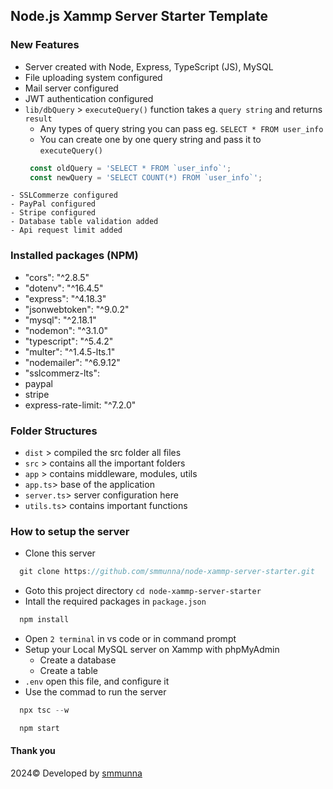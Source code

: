 ## Node.js Xammp Server Starter Template

### New Features
   - Server created with Node, Express, TypeScript (JS), MySQL
   - File uploading system configured
   - Mail server configured
   - JWT authentication configured
   - `lib/dbQuery` > `executeQuery()` function takes a `query string` and returns `result`
     - Any types of query string you can pass eg. `SELECT * FROM user_info`
     - You can create one by one query string and pass it to `executeQuery()`
     ```javascript
      const oldQuery = 'SELECT * FROM `user_info`';
      const newQuery = 'SELECT COUNT(*) FROM `user_info`';
     ```
    - SSLCommerze configured 
    - PayPal configured
    - Stripe configured
    - Database table validation added
    - Api request limit added
  
### Installed packages (NPM)
   - "cors": "^2.8.5"
   - "dotenv": "^16.4.5"
   - "express": "^4.18.3"
   - "jsonwebtoken": "^9.0.2"
   - "mysql": "^2.18.1"
   - "nodemon": "^3.1.0"
   - "typescript": "^5.4.2"
   - "multer": "^1.4.5-lts.1"
   - "nodemailer": "^6.9.12"
   - "sslcommerz-lts":
   - paypal
   - stripe
   - express-rate-limit: "^7.2.0"

### Folder Structures
   - `dist` > compiled the src folder all files
   - `src` > contains all the important folders
   - `app` > contains middleware, modules, utils
   - `app.ts`> base of the application
   - `server.ts`> server configuration here
   - `utils.ts`> contains important functions

### How to setup the server

   - Clone this server
  ```javascript
    git clone https://github.com/smmunna/node-xammp-server-starter.git
  ```
   - Goto this project directory `cd node-xammp-server-starter`
   - Intall the required packages in `package.json`
  ```javascript
    npm install
  ```
  - Open `2 terminal` in vs code or in command prompt
  - Setup your Local MySQL server on Xammp with phpMyAdmin
    - Create a database
    - Create a table 
  - `.env` open this file, and configure it
  - Use the commad to run the server
  ```javascript
    npx tsc --w
  ```
  ```javascript
    npm start
  ```

  #### Thank you
  2024&copy; Developed by <a href="https://github.com/smmunna">smmunna</a>